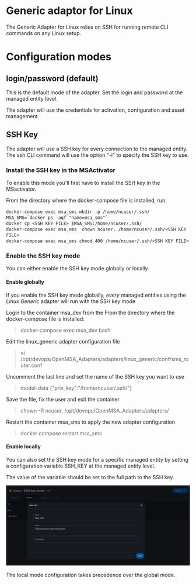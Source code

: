 Generic adaptor for Linux
=======================

The Generic Adapter for Linux relies on SSH for running remote CLI commands on any Linux setup.

# Configuration modes

## login/password (default)
This is the default mode of the adapter. Set the login and password at the managed entity level.

The adapter will use the credentials for activation, configuration and asset management.

## SSH Key

The adapter will use a SSH key for every connection to the managed entity. The ssh CLI command will use the option "-i" to specify the SSH key to use.

### Install the SSH key in the MSActivator
To enable this mode you'll first have to install the SSH key in the MSactivator.

From the directory where the docker-compose file is installed, run:

```
docker-compose exec msa_sms mkdir -p /home/ncuser/.ssh/
MSA_SMS=`docker ps -aqf "name=msa_sms"` 
docker cp <SSH KEY FILE> $MSA_SMS:/home/ncuser/.ssh/
docker-compose exec msa_sms  chown ncuser. /home/ncuser/.ssh/<SSH KEY FILE>
docker-compose exec msa_sms chmod 400 /home/ncuser/.ssh/<SSH KEY FILE>
```

### Enable the SSH key mode

You can either enable the SSH key mode globally or locally.

#### Enable globally

If you enable the SSH key mode globally, *every* managed entities using the *Linux Generic* adapter will run with the SSH key mode

Login to the container msa_dev from the From the directory where the docker-compose file is installed:

> docker-compose exec msa_dev bash

Edit the linux_generic adapter configuration file

> vi /opt/devops/OpenMSA_Adapters/adapters/linux_generic/conf/sms_router.conf 

Uncomment the last line and set the name of the SSH key you want to use

> model-data    {"priv_key":"/home/ncuser/.ssh/<SSH KEY FILE>"}

Save the file, fix the user and exit the container

> chown -R ncuser. /opt/devops/OpenMSA_Adapters/adapters/

Restart the container msa_sms to apply the new adapter configuration
 
> docker compose restart msa_sms

#### Enable locally

You can also set the SSH key mode for a specific managed entity by setting a configuration variable SSH_KEY at the managed entity level.

The value of the variable should be set to the full path to the SSH key.

![](managed_entity_config_var.png)

The local mode configuration takes precedence over the global mode.






